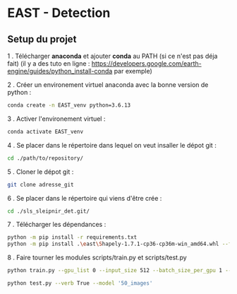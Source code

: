 # EAST - Detection

## Setup du projet

1 . Télécharger **anaconda** et ajouter **conda** au PATH (si ce n'est pas déja fait) 
(il y a des tuto en ligne : https://developers.google.com/earth-engine/guides/python_install-conda par exemple)

2 . Créer un environement virtuel anaconda avec la bonne version de python :
``` bash
conda create -n EAST_venv python=3.6.13
```
3 . Activer l'environement virtuel :
``` bash
conda activate EAST_venv
```
4 . Se placer dans le répertoire dans lequel on veut insaller le dépot git :
``` bash
cd ./path/to/repository/
```
5 . Cloner le dépot git :
``` bash
git clone adresse_git
```
6 . Se placer dans le répertoire qui viens d'être crée :
``` bash
cd ./sls_sleipnir_det.git/
```
7 . Télécharger les dépendances :
``` bash
python -m pip install -r requirements.txt
python -m pip install .\east\Shapely-1.7.1-cp36-cp36m-win_amd64.whl --force-reinstall
```
8 . Faire tourner les modules scripts/train.py et scripts/test.py
``` bash
python train.py --gpu_list 0 --input_size 512 --batch_size_per_gpu 1 --checkpoint_path ../data/Markings/EAST/models/50_images/ --text_scale 512 --training_data_path ../data/Markings/EAST/dataset/50_images/train/ --geometry RBOX --learning_rate 0.0001 --num_readers 24 --pretrained_model_path ../data/Markings/EAST/models/pre-trained-train/resnet_v1_50.ckpt --path_training_logs ../data/Markings/EAST/output/50_images/logs/
``` 
``` bash
python test.py --verb True --model '50_images'
```
